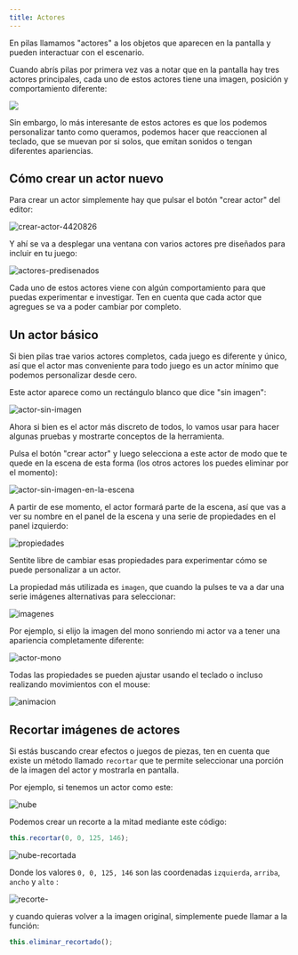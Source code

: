 ```yaml
---
title: Actores
---
```


En pilas llamamos "actores" a los objetos que aparecen en la pantalla y pueden
interactuar con el escenario. 

Cuando abrís pilas por primera vez vas a notar que en la pantalla hay tres
actores principales, cada uno de estos actores tiene una imagen, posición y
comportamiento diferente:

![](imagenes/actores/actores.png)

Sin embargo, lo más interesante de estos actores es que los podemos
personalizar tanto como queramos, podemos hacer que reaccionen al teclado, que
se muevan por si solos, que emitan sonidos o tengan diferentes apariencias.

## Cómo crear un actor nuevo

Para crear un actor simplemente hay que pulsar el botón "crear actor" del
editor:

![crear-actor-4420826](imagenes/actores/crear-actor-4420826.png)

Y ahí se va a desplegar una ventana con varios actores pre diseñados para
incluir en tu juego:

![actores-predisenados](imagenes/actores/actores-predisenados.png)

Cada uno de estos actores viene con algún comportamiento para que puedas
experimentar e investigar. Ten en cuenta que cada actor que agregues se va a
poder cambiar por completo.

## Un actor básico

Si bien pilas trae varios actores completos, cada juego es diferente y único,
así que el actor mas conveniente para todo juego es un actor mínimo que podemos
personalizar desde cero.

Este actor aparece como un rectángulo blanco que dice "sin imagen":

![actor-sin-imagen](imagenes/actores/actor-sin-imagen.png)

Ahora si bien es el actor más discreto de todos, lo vamos usar para hacer
algunas pruebas y mostrarte conceptos de la herramienta.

Pulsa el botón "crear actor" y luego selecciona a este actor de modo que te
quede en la escena de esta forma (los otros actores los puedes eliminar por el
momento):

![actor-sin-imagen-en-la-escena](imagenes/actores/actor-sin-imagen-en-la-escena.png)

A partir de ese momento, el actor formará parte de la escena, así que vas a ver
su nombre en el panel de la escena y una serie de propiedades en el panel
izquierdo:

![propiedades](imagenes/actores/propiedades.png)

Sentite libre de cambiar esas propiedades para experimentar cómo se puede
personalizar a un actor. 

La propiedad más utilizada es `imagen`, que cuando la pulses te va a dar una
serie imágenes alternativas para seleccionar:

![imagenes](imagenes/actores/imagenes.png)

Por ejemplo, si elijo la imagen del mono sonriendo mi actor va a tener una
apariencia completamente diferente:

![actor-mono](imagenes/actores/actor-mono.png)

Todas las propiedades se pueden ajustar usando el teclado o incluso realizando
movimientos con el mouse:

![animacion](imagenes/actores/animacion.gif)



## Recortar imágenes de actores

Si estás buscando crear efectos o juegos de piezas, ten en cuenta que existe un
método llamado `recortar` que te permite seleccionar una porción de la imagen
del actor y mostrarla en pantalla.

Por ejemplo, si tenemos un actor como este:

![nube](imagenes/actores/nube.png)

Podemos crear un recorte a la mitad mediante este código:

```typescript
this.recortar(0, 0, 125, 146);
```

![nube-recortada](imagenes/actores/nube-recortada.png)

Donde los valores `0, 0, 125, 146` son las coordenadas `izquierda`, `arriba`,
`ancho` y `alto` :

![recorte-](imagenes/actores/recorte-.png)

y cuando quieras volver a la imagen original, simplemente puede llamar a la
función:

```typescript
this.eliminar_recortado();
```

